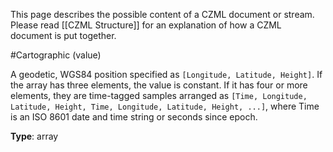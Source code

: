This page describes the possible content of a CZML document or stream.  Please read [[CZML Structure]] for an explanation of how a CZML document is put together.

#Cartographic (value)

A geodetic, WGS84 position specified as `[Longitude, Latitude, Height]`.  If the array has three elements, the value is constant.  If it has four or more elements, they are time-tagged samples arranged as `[Time, Longitude, Latitude, Height, Time, Longitude, Latitude, Height, ...]`, where Time is an ISO 8601 date and time string or seconds since epoch.

**Type**: array

